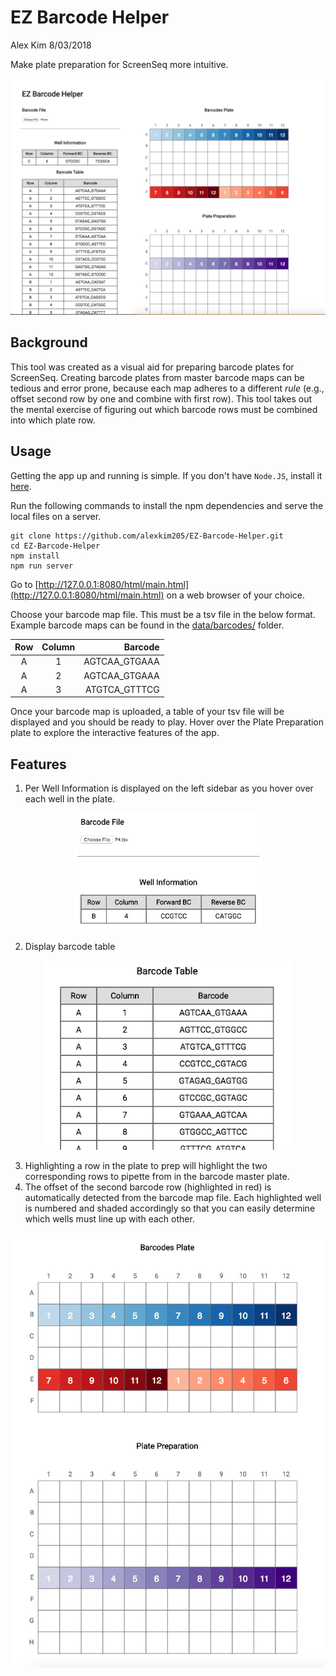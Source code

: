 # EZ Barcode Helper

Alex Kim
8/03/2018

Make plate preparation for ScreenSeq more intuitive.

<p align="center">
  <img width="800" src="img/grouped.png">
</p>

## Background

This tool was created as a visual aid for preparing barcode plates for ScreenSeq. Creating barcode plates from master barcode maps can be tedious and error prone, because each map adheres to a different _rule_ (e.g., offset second row by one and combine with first row). This tool takes out the mental exercise of figuring out which barcode rows must be combined into which plate row.

## Usage

Getting the app up and running is simple. If you don't have `Node.JS`, install it [here](https://www.npmjs.com/get-npm).

Run the following commands to install the npm dependencies and serve the local files on a server.

```{bash}
git clone https://github.com/alexkim205/EZ-Barcode-Helper.git
cd EZ-Barcode-Helper
npm install
npm run server
```

Go to [http://127.0.0.1:8080/html/main.html](http://127.0.0.1:8080/html/main.html) on a web browser of your choice.

Choose your barcode map file. This must be a tsv file in the below format. Example barcode maps can be found in the [data/barcodes/](https://github.com/alexkim205/EZ-Barcode-Helper/tree/master/data/barcodes) folder. 

| Row   | Column | Barcode       |
| :---: | :----: | ------------: |
| A     | 1      | AGTCAA_GTGAAA |
| A     | 2      | AGTCAA_GTGAAA |
| A     | 3      | ATGTCA_GTTTCG |

Once your barcode map is uploaded, a table of your tsv file will be displayed and you should be ready to play. Hover over the Plate Preparation plate to explore the interactive features of the app. 

## Features

1. Per Well Information is displayed on the left sidebar as you hover over each well in the plate. 

<p align="center">
  <img width="300" src="img/well_info.png">
</p>

2. Display barcode table

<p align="center">
  <img width="400" src="img/bc_table.png">
</p>

3. Highlighting a row in the plate to prep will highlight the two corresponding rows to pipette from in the barcode master plate.
4. The offset of the second barcode row (highlighted in red) is automatically detected from the barcode map file. Each highlighted well is numbered and shaded accordingly so that you can easily determine which wells must line up with each other. 

<p align="center">
  <img width="600" src="img/plates.png">
</p>
